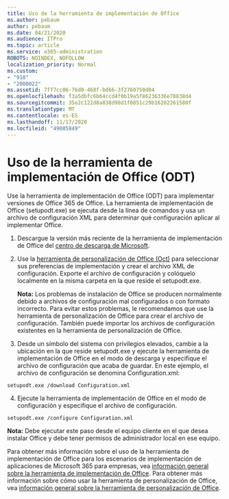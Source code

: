 ```yaml
---
title: Uso de la herramienta de implementación de Office
ms.author: pebaum
author: pebaum
ms.date: 04/21/2020
ms.audience: ITPro
ms.topic: article
ms.service: o365-administration
ROBOTS: NOINDEX, NOFOLLOW
localization_priority: Normal
ms.custom:
- "918"
- "2000022"
ms.assetid: 7ff7cc06-76d0-468f-bd66-3f2760750d04
ms.openlocfilehash: f3a5dbfc6b64ccd4f0b19a5f86236336e78838d4
ms.sourcegitcommit: 35e2c122d8a838d98d1f0851c29b16282261580f
ms.translationtype: MT
ms.contentlocale: es-ES
ms.lasthandoff: 11/17/2020
ms.locfileid: "49085849"
---
```

# <a name="using-the-office-deployment-tool-odt"></a>Uso de la herramienta de implementación de Office (ODT)

Use la herramienta de implementación de Office (ODT) para implementar versiones de Office 365 de Office. La herramienta de implementación de Office (setupodt.exe) se ejecuta desde la línea de comandos y usa un archivo de configuración XML para determinar qué configuración aplicar al implementar Office.
  
1. Descargue la versión más reciente de la herramienta de implementación de Office del [centro de descarga de Microsoft](https://go.microsoft.com/fwlink/p/?LinkID=626065).

2. Use la [herramienta de personalización de Office (Oct)](https://config.office.com) para seleccionar sus preferencias de implementación y crear el archivo XML de configuración. Exporte el archivo de configuración y colóquelo localmente en la misma carpeta en la que reside el setupodt.exe.

    **Nota:** Los problemas de instalación de Office se producen normalmente debido a archivos de configuración mal configurados o con formato incorrecto. Para evitar estos problemas, le recomendamos que use la herramienta de personalización de Office para crear el archivo de configuración. También puede importar los archivos de configuración existentes en la herramienta de personalización de Office.

3. Desde un símbolo del sistema con privilegios elevados, cambie a la ubicación en la que reside setupodt.exe y ejecute la herramienta de implementación de Office en el modo de descarga y especifique el archivo de configuración que acaba de guardar. En este ejemplo, el archivo de configuración se denomina Configuration.xml:

```setupodt.exe /download Configuration.xml```

4. Ejecute la herramienta de implementación de Office en el modo de configuración y especifique el archivo de configuración.

```setupodt.exe /configure Configuration.xml```

**Nota:** Debe ejecutar este paso desde el equipo cliente en el que desea instalar Office y debe tener permisos de administrador local en ese equipo.

Para obtener más información sobre el uso de la herramienta de implementación de Office para los escenarios de implementación de aplicaciones de Microsoft 365 para empresas, vea [información general sobre la herramienta de implementación de Office](https://docs.microsoft.com/deployoffice/overview-office-deployment-tool). Para obtener más información sobre cómo usar la herramienta de personalización de Office, vea [información general sobre la herramienta de personalización de Office](https://docs.microsoft.com/DeployOffice/overview-of-the-office-customization-tool-for-click-to-run).

